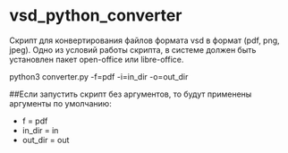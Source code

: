 # vsd_python_converter

Скрипт для конвертирования файлов формата vsd в формат (pdf, png, jpeg). Одно из условий работы скрипта, в системе должен быть установлен пакет
open-office или libre-office.

python3 converter.py -f=pdf -i=in_dir -o=out_dir

##Если запустить скрипт без аргументов, то будут применены аргументы по умолчанию:

* f = pdf
* in_dir = in
* out_dir = out

